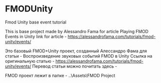 # FMODUnity
Fmod Unity base event tutorial

This is base project made by Alessandro Fama for article Playing FMOD Events in Unity
link for article - https://alessandrofama.com/tutorials/fmod-unity/events/

Это базовый FMOD+Unity проект, созданный Алессандро Фама для статьи - Воспроизведение звуковых событий FMOD в Unity
Ссылка на оригинальную статью - https://alessandrofama.com/tutorials/fmod-unity/events/
Перевод статьи можно почитать здесь - 

FMOD проект лежит в папке - ..\Assets\FMOD Project

